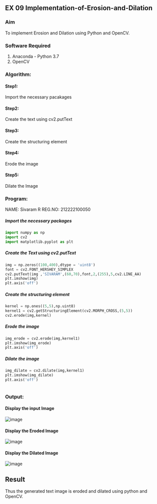 ## EX 09 Implementation-of-Erosion-and-Dilation
### Aim
To implement Erosion and Dilation using Python and OpenCV.
### Software Required
1. Anaconda - Python 3.7
2. OpenCV
### Algorithm:
#### Step1:<br>
Import the necessary pacakages

#### Step2:<br>
Create the text using cv2.putText

#### Step3:<br>
Create the structuring element

#### Step4:<br>
Erode the image


#### Step5: <br>
Dilate the Image

 
### Program:
NAME: Sivaram R
REG.NO: 212222100050
##### Import the necessary packages
``` Python
import numpy as np
import cv2
import matplotlib.pyplot as plt
```
##### Create the Text using cv2.putText
``` Python
img = np.zeros((100,400),dtype = 'uint8')
font = cv2.FONT_HERSHEY_SIMPLEX
cv2.putText(img ,'SIVARAM',(60,70),font,2,(255),5,cv2.LINE_AA)
plt.imshow(img)
plt.axis('off')
```
##### Create the structuring element
``` Python
kernel = np.ones((5,5),np.uint8)
kernel1 = cv2.getStructuringElement(cv2.MORPH_CROSS,(5,5))
cv2.erode(img,kernel)
```
##### Erode the image
``` Python
img_erode = cv2.erode(img,kernel1)
plt.imshow(img_erode)
plt.axis('off')

```
##### Dilate the image
``` Python
img_dilate = cv2.dilate(img,kernel1)
plt.imshow(img_dilate)
plt.axis('off')



```
### Output:
#### Display the input Image
![image](https://github.com/sivaram-R/erosion--dilation/assets/121165794/6dc17501-74f2-4596-9463-eb7ef7a1d8a5)
#### Display the Eroded Image
![image](https://github.com/sivaram-R/erosion--dilation/assets/121165794/7ba8a7bf-9f7f-4755-84d7-9cae8909d7e3)
#### Display the Dilated Image
![image](https://github.com/sivaram-R/erosion--dilation/assets/121165794/79bcf1de-e38f-4115-b990-f04eaddf3deb)

## Result
Thus the generated text image is eroded and dilated using python and OpenCV.

